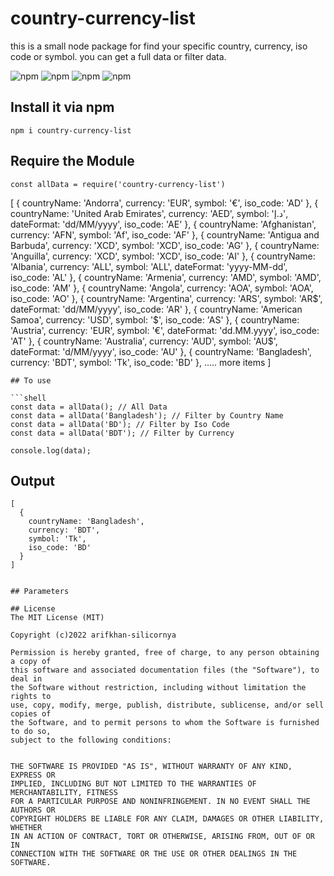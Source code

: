 # country-currency-list
this is a small node package for find your specific country, currency, iso code or symbol. you can get a full data or filter data.

![npm](https://img.shields.io/npm/v/country-currency-list?style=plastic)
![npm](https://img.shields.io/npm/l/country-currency-list?color=002350?style=plastic)
![npm](https://img.shields.io/bundlephobia/minzip/country-currency-list/1.0.1?style=plastic)
![npm](https://img.shields.io/npm/dt/country-currency-list?style=plastic)
## Install it via npm

```shell
npm i country-currency-list
```

## Require the Module

```shell
const allData = require('country-currency-list')
```
[
  {
    countryName: 'Andorra',
    currency: 'EUR',
    symbol: '€',
    iso_code: 'AD'
  },
  {
    countryName: 'United Arab Emirates',
    currency: 'AED',
    symbol: 'د.إ',
    dateFormat: 'dd/MM/yyyy',
    iso_code: 'AE'
  },
  {
    countryName: 'Afghanistan',
    currency: 'AFN',
    symbol: 'Af',
    iso_code: 'AF'
  },
  {
    countryName: 'Antigua and Barbuda',
    currency: 'XCD',
    symbol: 'XCD',
    iso_code: 'AG'
  },
  {
    countryName: 'Anguilla',
    currency: 'XCD',
    symbol: 'XCD',
    iso_code: 'AI'
  },
  {
    countryName: 'Albania',
    currency: 'ALL',
    symbol: 'ALL',
    dateFormat: 'yyyy-MM-dd',
    iso_code: 'AL'
  },
  {
    countryName: 'Armenia',
    currency: 'AMD',
    symbol: 'AMD',
    iso_code: 'AM'
  },
  {
    countryName: 'Angola',
    currency: 'AOA',
    symbol: 'AOA',
    iso_code: 'AO'
  },
  {
    countryName: 'Argentina',
    currency: 'ARS',
    symbol: 'AR$',
    dateFormat: 'dd/MM/yyyy',
    iso_code: 'AR'
  },
  {
    countryName: 'American Samoa',
    currency: 'USD',
    symbol: '$',
    iso_code: 'AS'
  },
  {
    countryName: 'Austria',
    currency: 'EUR',
    symbol: '€',
    dateFormat: 'dd.MM.yyyy',
    iso_code: 'AT'
  },
  {
    countryName: 'Australia',
    currency: 'AUD',
    symbol: 'AU$',
    dateFormat: 'd/MM/yyyy',
    iso_code: 'AU'
  },
  {
    countryName: 'Bangladesh',
    currency: 'BDT',
    symbol: 'Tk',
    iso_code: 'BD'
  },
  ..... more items
]
```
## To use

```shell
const data = allData(); // All Data
const data = allData('Bangladesh'); // Filter by Country Name
const data = allData('BD'); // Filter by Iso Code 
const data = allData('BDT'); // Filter by Currency

console.log(data);

```

## Output

```shell
[
  {
    countryName: 'Bangladesh',
    currency: 'BDT',
    symbol: 'Tk',
    iso_code: 'BD'
  }
]


## Parameters 

## License
The MIT License (MIT)

Copyright (c)2022 arifkhan-silicornya

Permission is hereby granted, free of charge, to any person obtaining a copy of
this software and associated documentation files (the "Software"), to deal in
the Software without restriction, including without limitation the rights to
use, copy, modify, merge, publish, distribute, sublicense, and/or sell copies of
the Software, and to permit persons to whom the Software is furnished to do so,
subject to the following conditions:


THE SOFTWARE IS PROVIDED "AS IS", WITHOUT WARRANTY OF ANY KIND, EXPRESS OR
IMPLIED, INCLUDING BUT NOT LIMITED TO THE WARRANTIES OF MERCHANTABILITY, FITNESS
FOR A PARTICULAR PURPOSE AND NONINFRINGEMENT. IN NO EVENT SHALL THE AUTHORS OR
COPYRIGHT HOLDERS BE LIABLE FOR ANY CLAIM, DAMAGES OR OTHER LIABILITY, WHETHER
IN AN ACTION OF CONTRACT, TORT OR OTHERWISE, ARISING FROM, OUT OF OR IN
CONNECTION WITH THE SOFTWARE OR THE USE OR OTHER DEALINGS IN THE SOFTWARE.